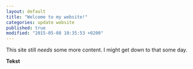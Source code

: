 ```yaml
---
layout: default
title: "Welcome to my website!"
categories: update website
published: true
modified: "2015-05-08 10:35:53 +0200"
---
```





This site still _needs_ some more content. I might get down to that some day.

**Tekst**

